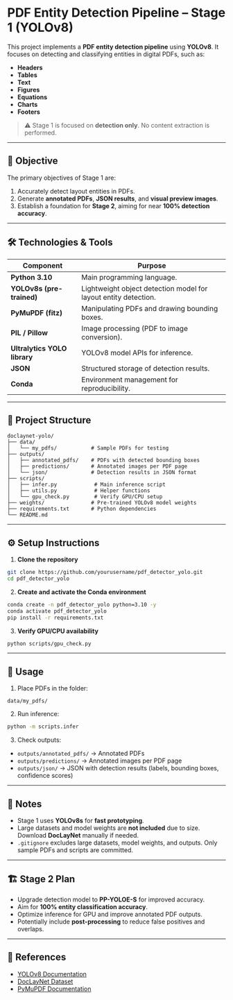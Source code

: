 # PDF Entity Detection Pipeline – Stage 1 (YOLOv8)

This project implements a **PDF entity detection pipeline** using **YOLOv8**. It focuses on detecting and classifying entities in digital PDFs, such as:

- **Headers**  
- **Tables**  
- **Text**  
- **Figures**  
- **Equations**  
- **Charts**  
- **Footers**  

> ⚠️ Stage 1 is focused on **detection only**. No content extraction is performed.  

---

## 🎯 Objective

The primary objectives of Stage 1 are:

1. Accurately detect layout entities in PDFs.  
2. Generate **annotated PDFs**, **JSON results**, and **visual preview images**.  
3. Establish a foundation for **Stage 2**, aiming for near **100% detection accuracy**.

---

## 🛠 Technologies & Tools

| Component | Purpose |
|-----------|---------|
| **Python 3.10** | Main programming language. |
| **YOLOv8s (pre-trained)** | Lightweight object detection model for layout entity detection. |
| **PyMuPDF (fitz)** | Manipulating PDFs and drawing bounding boxes. |
| **PIL / Pillow** | Image processing (PDF to image conversion). |
| **Ultralytics YOLO library** | YOLOv8 model APIs for inference. |
| **JSON** | Structured storage of detection results. |
| **Conda** | Environment management for reproducibility. |

---

## 📁 Project Structure

```
doclaynet-yolo/
├── data/
│   └── my_pdfs/           # Sample PDFs for testing
├── outputs/
│   ├── annotated_pdfs/    # PDFs with detected bounding boxes
│   ├── predictions/       # Annotated images per PDF page
│   └── json/              # Detection results in JSON format
├── scripts/
│   ├── infer.py            # Main inference script
│   ├── utils.py            # Helper functions
│   └── gpu_check.py        # Verify GPU/CPU setup
├── weights/               # Pre-trained YOLOv8 model weights
├── requirements.txt       # Python dependencies
└── README.md
```

---

## ⚙️ Setup Instructions

1. **Clone the repository**
```bash
git clone https://github.com/yourusername/pdf_detector_yolo.git
cd pdf_detector_yolo
```

2. **Create and activate the Conda environment**
```bash
conda create -n pdf_detector_yolo python=3.10 -y
conda activate pdf_detector_yolo
pip install -r requirements.txt
```

3. **Verify GPU/CPU availability**
```bash
python scripts/gpu_check.py
```

---

## 🚀 Usage

1. Place PDFs in the folder:
```
data/my_pdfs/
```

2. Run inference:
```bash
python -m scripts.infer
```

3. Check outputs:
- `outputs/annotated_pdfs/` → Annotated PDFs  
- `outputs/predictions/` → Annotated images per PDF page  
- `outputs/json/` → JSON with detection results (labels, bounding boxes, confidence scores)  

---

## 📌 Notes

- Stage 1 uses **YOLOv8s** for **fast prototyping**.  
- Large datasets and model weights are **not included** due to size. Download **DocLayNet** manually if needed.  
- `.gitignore` excludes large datasets, model weights, and outputs. Only sample PDFs and scripts are committed.

---

## 🏗 Stage 2 Plan

- Upgrade detection model to **PP-YOLOE-S** for improved accuracy.  
- Aim for **100% entity classification accuracy**.  
- Optimize inference for GPU and improve annotated PDF outputs.  
- Potentially include **post-processing** to reduce false positives and overlaps.

---

## 📜 References

- [YOLOv8 Documentation](https://docs.ultralytics.com/)  
- [DocLayNet Dataset](https://huggingface.co/datasets/ds4sd/DocLayNet)  
- [PyMuPDF Documentation](https://pymupdf.readthedocs.io/)

